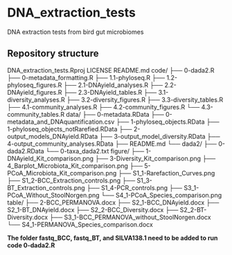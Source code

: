 # DNA_extraction_tests

DNA extraction tests from bird gut microbiomes

## Repository structure

DNA_extraction_tests.Rproj LICENSE README.md code/ ├── 0-dada2.R ├── 0-metadata_formatting.R ├── 1.1-phyloseq.R ├── 1.2-phyloseq_figures.R ├── 2.1-DNAyield_analyses.R ├── 2.2-DNAyield_figures.R ├── 2.3-DNAyield_tables.R ├── 3.1-diversity_analyses.R ├── 3.2-diversity_figures.R ├── 3.3-diversity_tables.R ├── 4.1-community_analyses.R ├── 4.2-community_figures.R └── 4.3-community_tables.R data/ ├── 0-metadata.RData ├── 0-metadata_and_DNAquantification.csv ├── 1-phyloseq_objects.RData ├── 1-phyloseq_objects_notRarefied.RData ├── 2-output_models_DNAyield.RData ├── 3-output_model_diversity.RData ├── 4-output_community_analyses.RData ├── README.md └── dada2/ ├── 0-dada2.RData └── 0-taxa_dada2.txt figure/ ├── 1-DNAyield_Kit_comparison.png ├── 3-Diversity_Kit_comparison.png ├── 4_Barplot_Microbiota_Kit_comparison.png ├── 5-PCoA_Microbiota_Kit_comparison.png ├── S1_1-Rarefaction_Curves.png ├── S1_2-BCC_Extraction_controls.png ├── S1_3-BT_Extraction_controls.png ├── S1_4-PCR_controls.png ├── S3_1-PCoA_Without_StoolNorgen.png └── S4_1-PCoA_Species_comparison.png table/ ├── 2-BCC_PERMANOVA.docx ├── S2_1-BCC_DNAyield.docx ├── S2_1-BT_DNAyield.docx ├── S2_2-BCC_Diversity.docx ├── S2_2-BT-Diversity.docx ├── S3_1-BCC_PERMANOVA_without_StoolNorgen.docx └── S4_1-PERMANOVA_Species_comparison.docx
    
**The folder fastq_BCC, fastq_BT, and SILVA138.1 need to be added to run code 0-dada2.R**
